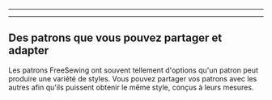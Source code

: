 - - -
- - -

## Des patrons que vous pouvez partager et adapter

Les patrons FreeSewing ont souvent tellement d'options qu'un patron peut produire une variété de styles. Vous pouvez partager vos patrons avec les autres afin qu'ils puissent obtenir le même style, conçus à leurs mesures.
